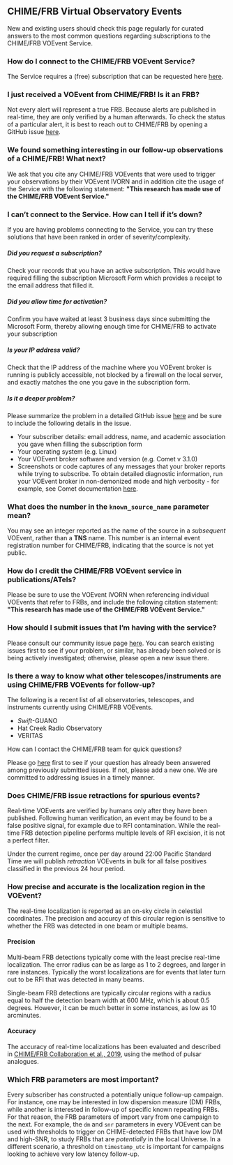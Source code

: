 ## CHIME/FRB Virtual Observatory Events

New and existing users should check this page regularly for curated answers to the most common questions regarding subscriptions to the CHIME/FRB VOEvent Service. 

### How do I connect to the CHIME/FRB VOEvent Service?

The Service requires a (free) subscription that can be requested here [here](https://chime-frb.ca/voevents). 

### I just received a VOEvent from CHIME/FRB! Is it an FRB?

Not every alert will represent a true FRB. Because alerts are published in real-time, they are only verified by a human afterwards. To check the status of a particular alert, it is best to reach out to CHIME/FRB by opening a GitHub issue [here](https://github.com/chime-frb-open-data/community/issues).

### We found something interesting in our follow-up observations of a CHIME/FRB! What next?

We ask that you cite any CHIME/FRB VOEvents that were used to trigger your observations by their VOEvent IVORN and in addition cite the usage of the Service with the following statement: **"This research has made use of the CHIME/FRB VOEvent Service."**

### I can’t connect to the Service. How can I tell if it’s down?

If you are having problems connecting to the Service, you can try these solutions that have been ranked in order of severity/complexity.

##### Did you request a subscription?

Check your records that you have an active subscription. This would have required filling the subscription Microsoft Form which provides a receipt to the email address that filled it.

##### Did you allow time for activation?

Confirm you have waited at least 3 business days since submitting the Microsoft Form, thereby allowing enough time for CHIME/FRB to activate your subscription

##### Is your IP address valid?

Check that the IP address of the machine where you VOEvent broker is running is publicly accessible, not blocked by a firewall on the local server, and exactly matches the one you gave in the subscription form.

##### Is it a deeper problem?

Please summarize the problem in a detailed GitHub issue [here](https://github.com/chime-frb-open-data/community/issues) and be sure to include the following details in the issue.

* Your subscriber details: email address, name, and academic association you gave when filling the subscription form
* Your operating system (e.g. Linux)
* Your VOEvent broker software and version (e.g. Comet v 3.1.0)
* Screenshots or code captures of any messages that your broker reports while trying to subscribe. To obtain detailed diagnostic information, run your VOEvent broker in non-demonized mode and high verbosity - for example, see Comet documentation [here](https://comet.transientskp.org/en/stable/usage/broker.html#invoking-comet).  


### What does the number in the `known_source_name` parameter mean?

You may see an integer reported as the name of the source in a _subsequent_ VOEvent, rather than a **TNS** name. This number is an internal event registration number for CHIME/FRB, indicating that the source is not yet public.

### How do I credit the CHIME/FRB VOEvent service in publications/ATels?

Please be sure to use the VOEvent IVORN when referencing individual VOEvents that refer to FRBs, and include the following citation statement: **"This research has made use of the CHIME/FRB VOEvent Service."**

### How should I submit issues that I’m having with the service?

Please consult our community issue page [here](https://github.com/chime-frb-open-data/community/issues). You can search existing issues first to see if your problem, or similar, has already been solved or is being actively investigated; otherwise, please open a new issue there. 

### Is there a way to know what other telescopes/instruments are using CHIME/FRB VOEvents for follow-up?

The following is a recent list of all observatories, telescopes, and instruments currently using CHIME/FRB VOEvents.

* _Swift_-GUANO
* Hat Creek Radio Observatory
* VERITAS

How can I contact the CHIME/FRB team for quick questions?

Please go [here](https://github.com/chime-frb-open-data/community/issues) first to see if your question has already been answered among previously submitted issues. If not, please add a new one. We are committed to addressing issues in a timely manner. 

### Does CHIME/FRB issue retractions for spurious events?

Real-time VOEvents are verified by humans only after they have been published. Following human verification, an event may be found to be a false positive signal, for example due to RFI contamination. While the real-time FRB detection pipeline performs multiple levels of RFI excision, it is not a perfect filter. 

Under the current regime, once per day around 22:00 Pacific Standard Time we will publish _retraction_ VOEvents in bulk for all false positives classified in the previous 24 hour period.

### How precise and accurate is the localization region in the VOEvent?

The real-time localization is reported as an on-sky circle in celestial coordinates. The precision and accurcy of this circular region is sensitive to whether the FRB was detected in one beam or multiple beams.

#### Precision

Multi-beam FRB detections typically come with the least precise real-time localization. The error radius can be as large as 1 to 2 degrees, and larger in rare instances. Typically the worst localizations are for events that later turn out to be RFI that was detected in many beams.

Single-beam FRB detections are typically circular regions with a radius equal to half the detection beam width at 600 MHz, which is about 0.5 degrees. However, it can be much better in some instances, as low as 10 arcminutes. 

#### Accuracy

The accuracy of real-time localizations has been evaluated and described in [CHIME/FRB Collaboration et al., 2019](https://arxiv.org/abs/1908.03507), using the method of pulsar analogues. 

### Which FRB parameters are most important?

Every subscriber has constructed a potentially unique follow-up campaign. For instance, one may be interested in low dispersion measure (DM) FRBs, while another is interested in follow-up of specific known repeating FRBs. For that reason, the FRB parameters of import vary from one campaign to the next. For example, the `dm` and `snr` parameters in every VOEvent can be used with thresholds to trigger on CHIME-detected FRBs that have low DM and high-SNR, to study FRBs that are _potentially_ in the local Universe. In a different scenario, a threshold on `timestamp_utc` is important for campaigns looking to achieve very low latency follow-up. 
